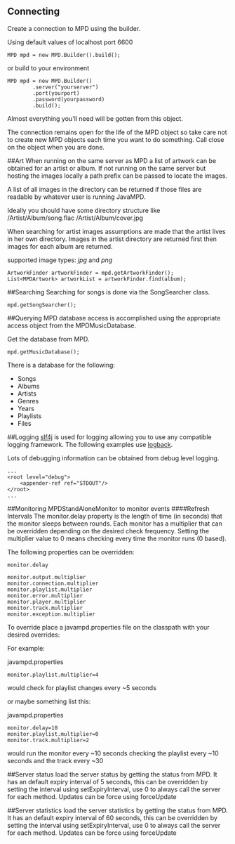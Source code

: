 ## Connecting
Create a connection to MPD using the builder.

Using default values of localhost port 6600

```
MPD mpd = new MPD.Builder().build();
```

or build to your environment

```
MPD mpd = new MPD.Builder()
        .server("yourserver")
        .port(yourport)
        .password(yourpassword)
        .build();
```

Almost everything you'll need will be gotten from this object.

The connection remains open for the life of the MPD object so take 
care not to create new MPD objects each time you want to do something.
Call close on the object when you are done.

##Art
When running on the same server as MPD a list of artwork can be obtained for an artist or album.  If not running on the
same server but hosting the images locally a path prefix can be passed to locate the images. 

A list of all images in the directory can be returned if those files are readable by whatever user is running JavaMPD.  

Ideally you should have some directory structure like
/Artist/Album/song.flac
/Artist/Album/cover.jpg

When searching for artist images assumptions are made that the artist lives in her own directory.  Images in the artist
directory are returned first then images for each album are returned.

supported image types:
    _jpg_ and _png_
    
```
ArtworkFinder artworkFinder = mpd.getArtworkFinder();
List<MPDArtwork> artworkList = artworkFinder.find(album);
```

##Searching
Searching for songs is done via the SongSearcher class.

```
mpd.getSongSearcher();
```

##Querying
MPD database access is accomplished using the appropriate access object from the MPDMusicDatabase.

Get the database from MPD.

```
mpd.getMusicDatabase();
```

There is a database for the following:

- Songs
- Albums
- Artists
- Genres
- Years
- Playlists
- Files


##Logging
[slf4j](http://www.slf4j.org/) is used for logging allowing you to use any compatible logging framework.
The following examples use [logback](http://logback.qos.ch/).

Lots of debugging information can be obtained from debug level logging.

```
...
<root level="debug">
    <appender-ref ref="STDOUT"/>
</root>
...
```

##Monitoring
MPDStandAloneMonitor to monitor events
####Refresh Intervals
The monitor.delay property is the length of time (in seconds) that the monitor sleeps between rounds.
Each monitor has a multiplier that can be overridden depending on the desired check frequency.  Setting the
multiplier value to 0 means checking every time the monitor runs (0 based).

The following properties can be overridden:
```
monitor.delay

monitor.output.multiplier
monitor.connection.multiplier
monitor.playlist.multiplier
monitor.error.multiplier
monitor.player.multiplier
monitor.track.multiplier
monitor.exception.multiplier
```

To override place a javampd.properties file on the classpath with your desired overrides:

For example:

javampd.properties
```
monitor.playlist.multiplier=4
```
would check for playlist changes every ~5 seconds

or maybe something list this:

javampd.properties
```
monitor.delay=10
monitor.playlist.multiplier=0
monitor.track.multiplier=2
```
would run the monitor every ~10 seconds checking the playlist every ~10 seconds and the track every ~30

##Server status
load the server status by getting the status from MPD.  It has an default expiry interval of 5 seconds, this can be
overridden by setting the interval using setExpiryInterval, use 0 to always call the server for each method.  Updates
can be force using forceUpdate

##Server statistics
load the server statistics by getting the status from MPD.  It has an default expiry interval of 60 seconds, this can be
overridden by setting the interval using setExpiryInterval, use 0 to always call the server for each method.  Updates
can be force using forceUpdate
